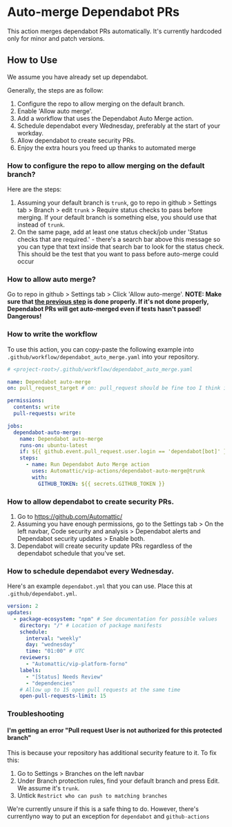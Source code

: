 # Auto-merge Dependabot PRs

This action merges dependabot PRs automatically. It's currently hardcoded only for minor and patch versions.

## How to Use

We assume you have already set up dependabot.

Generally, the steps are as follow:

1. Configure the repo to allow merging on the default branch.
2. Enable 'Allow auto merge'.
3. Add a workflow that uses the Dependabot Auto Merge action.
4. Schedule dependabot every Wednesday, preferably at the start of your workday.
5. Allow dependabot to create security PRs.
6. Enjoy the extra hours you freed up thanks to automated merge

### How to configure the repo to allow merging on the default branch?

Here are the steps:

1. Assuming your default branch is `trunk`, go to repo in github > Settings tab > Branch > edit `trunk` > Require status checks to pass before merging. If your default branch is something else, you should use that instead of `trunk`.
2. On the same page, add at least one status check/job under 'Status checks that are required.' - there's a search bar above this message so you can type that text inside that search bar to look for the status check. This should be the test that you want to pass before auto-merge could occur

### How to allow auto merge?

Go to repo in github > Settings tab > Click 'Allow auto-merge'. **NOTE: Make sure that [the previous step](#how-to-configure-the-repo-to-allow-merging-on-the-default-branch) is done properly. If it's not done properly, Dependabot PRs will get auto-merged even if tests hasn't passed! Dangerous!**


### How to write the workflow

To use this action, you can copy-paste the following example into `.github/workflow/dependabot_auto_merge.yaml` into your repository.

```yaml
# <project-root>/.github/workflow/dependabot_auto_merge.yaml

name: Dependabot auto-merge
on: pull_request_target # on: pull_request should be fine too I think if you need a stricter permission

permissions:
  contents: write
  pull-requests: write

jobs:
  dependabot-auto-merge:
    name: Dependabot auto-merge
    runs-on: ubuntu-latest
    if: ${{ github.event.pull_request.user.login == 'dependabot[bot]' }}
    steps:
      - name: Run Dependabot Auto Merge action
        uses: Automattic/vip-actions/dependabot-auto-merge@trunk
        with:
          GITHUB_TOKEN: ${{ secrets.GITHUB_TOKEN }}
```

### How to allow dependabot to create security PRs.

1. Go to https://github.com/Automattic/<your-repo-name>
2. Assuming you have enough permissions, go to the Settings tab > On the left navbar, Code security and analysis > Dependabot alerts and Dependabot security updates > Enable both.
3. Dependabot will create security update PRs regardless of the dependabot schedule that you've set.

### How to schedule dependabot every Wednesday.

Here's an example `dependabot.yml` that you can use. Place this at `.github/dependabot.yml`.

```yaml
version: 2
updates:
  - package-ecosystem: "npm" # See documentation for possible values
    directory: "/" # Location of package manifests
    schedule:
      interval: "weekly"
      day: "wednesday"
      time: "01:00" # UTC
    reviewers:
      - "Automattic/vip-platform-forno"
    labels:
      - "[Status] Needs Review"
      - "dependencies"
    # Allow up to 15 open pull requests at the same time
    open-pull-requests-limit: 15
```

### Troubleshooting

#### I'm getting an error "Pull request User is not authorized for this protected branch"

This is because your repository has additional security feature to it. To fix this:

1. Go to Settings > Branches on the left navbar
2. Under Branch protection rules, find your default branch and press Edit. We assume it's `trunk`.
3. Untick `Restrict who can push to matching branches`

We're currently unsure if this is a safe thing to do. However, there's currentlyno way to put an exception for `dependabot` and `github-actions`

